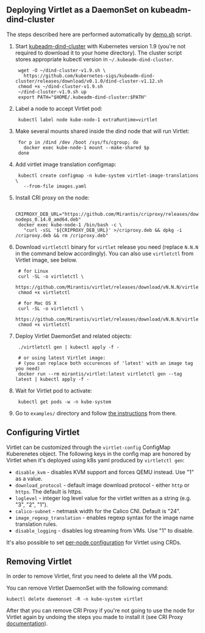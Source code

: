 ## Deploying Virtlet as a DaemonSet on kubeadm-dind-cluster

The steps described here are performed automatically by
[demo.sh](https://github.com/Mirantis/virtlet/blob/master/deploy/demo.sh) script.

1. Start [kubeadm-dind-cluster](https://github.com/kubernetes-sigs/kubeadm-dind-cluster)
   with Kubernetes version 1.9 (you're not required to download it to your home directory).
   The cluster script stores appropriate kubectl version in `~/.kubeadm-dind-cluster`.

        wget -O ~/dind-cluster-v1.9.sh \
          https://github.com/kubernetes-sigs/kubeadm-dind-cluster/releases/download/v0.1.0/dind-cluster-v1.12.sh
        chmod +x ~/dind-cluster-v1.9.sh
        ~/dind-cluster-v1.9.sh up
        export PATH="$HOME/.kubeadm-dind-cluster:$PATH"

1. Label a node to accept Virtlet pod:

        kubectl label node kube-node-1 extraRuntime=virtlet

1. Make several mounts shared inside the dind node that will run Virtlet:

        for p in /dind /dev /boot /sys/fs/cgroup; do
          docker exec kube-node-1 mount --make-shared $p
        done

1. Add virtlet image translation configmap:

        kubectl create configmap -n kube-system virtlet-image-translations \
          --from-file images.yaml

1. Install CRI proxy on the node:

        CRIPROXY_DEB_URL="https://github.com/Mirantis/criproxy/releases/download/v0.14.0/criproxy-nodeps_0.14.0_amd64.deb"
        docker exec kube-node-1 /bin/bash -c \
          "curl -sSL '${CRIPROXY_DEB_URL}' >/criproxy.deb && dpkg -i /criproxy.deb && rm /criproxy.deb"

1. Download `virtletctl` binary for `virtlet` release you need (replace `N.N.N` in the command below accordingly).
   You can also use `virtletctl` from Virtlet image, see below.
   
        # for Linux
        curl -SL -o virtletctl \
          https://github.com/Mirantis/virtlet/releases/download/vN.N.N/virtletctl
        chmod +x virtletctl

        # for Mac OS X
        curl -SL -o virtletctl \
          https://github.com/Mirantis/virtlet/releases/download/vN.N.N/virtletctl.darwin
        chmod +x virtletctl

1. Deploy Virtlet DaemonSet and related objects:

        ./virtletctl gen | kubectl apply -f -
   
        # or using latest Virtlet image:
        # (you can replace both occurences of 'latest' with an image tag you need)
        docker run --rm mirantis/virtlet:latest virtletctl gen --tag latest | kubectl apply -f -

1. Wait for Virtlet pod to activate:

        kubectl get pods -w -n kube-system

1. Go to `examples/` directory and follow [the instructions](https://github.com/Mirantis/virtlet/tree/master/examples) from there.

## Configuring Virtlet

Virtlet can be customized through the `virtlet-config` ConfigMap
Kuberenetes object.  The following keys in the config map are honored
by Virtlet when it's deployed using k8s yaml produced by `virtletctl gen`:

  * `disable_kvm` - disables KVM support and forces QEMU instead. Use "1" as a value.
  * `download_protocol` - default image download protocol - either `http` or `https`. The default is https.
  * `loglevel` - integer log level value for the virtlet written as a string (e.g. "3", "2", "1").
  * `calico-subnet` - netmask width for the Calico CNI. Default is "24".
  * `image_regexp_translation` - enables regexp syntax for the image name translation rules.
  * `disable_logging` - disables log streaming from VMs. Use "1" to disable.

It's also possible to set [per-node configuration](../../reference/config)
for Virtlet using CRDs.

## Removing Virtlet

In order to remove Virtlet, first you need to delete all the VM pods.

You can remove Virtlet DaemonSet with the following command:

    kubectl delete daemonset -R -n kube-system virtlet

After that you can remove CRI Proxy if you're not going to use the
node for Virtlet again by undoing the steps you made to install it
(see CRI Proxy
[documentation](https://github.com/Mirantis/criproxy/)).
